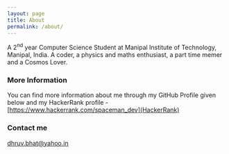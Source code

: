 ```yaml
---
layout: page
title: About
permalink: /about/
---
```

A 2<sup>nd</sup> year Computer Science Student at Manipal Institute of Technology, Manipal, India.
A coder, a physics and maths enthusiast, a part time memer and a Cosmos Lover.

### More Information
You can find more information about me through my GitHub Profile given below and my HackerRank profile - [https://www.hackerrank.com/spaceman_dev](HackerRank)<link>

### Contact me

[dhruv.bhat@yahoo.in](mailto:dhruv.bhat@yahoo.in)
